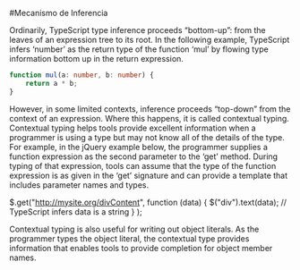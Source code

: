 #Mecanismo de Inferencia


Ordinarily, TypeScript type inference proceeds “bottom-up”: from the leaves of an expression tree to its root. In the following example, TypeScript infers ‘number’ as the return type of the function ‘mul’ by flowing type information bottom up in the return expression.

```typescript
function mul(a: number, b: number) {
    return a * b;
}
```


However, in some limited contexts, inference proceeds “top-down” from the context of an expression. Where this happens, it is called contextual typing. Contextual typing helps tools provide excellent information when a programmer is using a type but may not know all of the details of the type. For example, in the jQuery example below, the programmer supplies a function expression as the second parameter to the ‘get’ method. During typing of that expression, tools can assume that the type of the function expression is as given in the ‘get’ signature and can provide a template that includes parameter names and types.

$.get("http://mysite.org/divContent",
      function (data) {
          $("div").text(data);  // TypeScript infers data is a string
      }
);

Contextual typing is also useful for writing out object literals. As the programmer types the object literal, the contextual type provides information that enables tools to provide completion for object member names.

